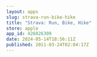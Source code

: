 ```yaml
---
layout: apps
slug: strava-run-bike-hike
title: "Strava: Run, Bike, Hike"
store: apple
app_id: 426826309
date: 2024-05-14T18:56:11Z
published: 2011-03-24T02:04:17Z
---
```

